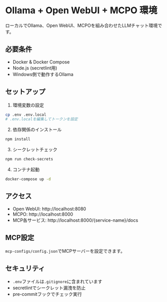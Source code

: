 # Ollama + Open WebUI + MCPO 環境

ローカルでOllama、Open WebUI、MCPOを組み合わせたLLMチャット環境です。

## 必要条件

- Docker & Docker Compose
- Node.js (secretlint用)
- Windows側で動作するOllama

## セットアップ

1. 環境変数の設定
```bash
cp .env .env.local
# .env.localを編集してトークンを設定
```

2. 依存関係のインストール
```bash
npm install
```

3. シークレットチェック
```bash
npm run check-secrets
```

4. コンテナ起動
```bash
docker-compose up -d
```

## アクセス

- Open WebUI: http://localhost:8080
- MCPO: http://localhost:8000
- MCP各サービス: http://localhost:8000/{service-name}/docs

## MCP設定

`mcp-configs/config.json`でMCPサーバーを設定できます。

## セキュリティ

- `.env`ファイルは`.gitignore`に含まれています
- secretlintでシークレット漏洩を防止
- pre-commitフックでチェック実行